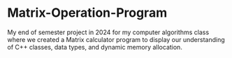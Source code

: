 # Matrix-Operation-Program
My end of semester project in 2024 for my computer algorithms class where we created a Matrix calculator program to display our understanding of C++ classes, data types, and dynamic memory allocation.
